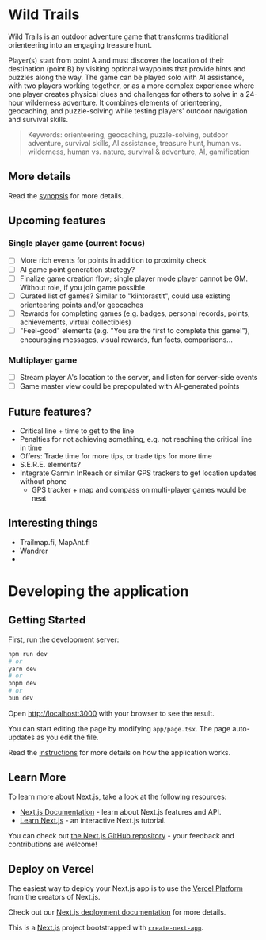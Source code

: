 # Wild Trails

Wild Trails is an outdoor adventure game that transforms traditional orienteering into an engaging treasure hunt.

Player(s) start from point A and must discover the location of their destination (point B) by visiting optional waypoints that provide hints and puzzles along the way. The game can be played solo with AI assistance, with two players working together, or as a more complex experience where one player creates physical clues and challenges for others to solve in a 24-hour wilderness adventure. It combines elements of orienteering, geocaching, and puzzle-solving while testing players' outdoor navigation and survival skills.

> Keywords: orienteering, geocaching, puzzle-solving, outdoor adventure, survival skills, AI assistance, treasure hunt, human vs. wilderness,
> human vs. nature, survival & adventure, AI, gamification

## More details

Read the [synopsis](./synopsis.md) for more details.

## Upcoming features

### Single player game (current focus)
- [ ] More rich events for points in addition to proximity check
- [ ] AI game point generation strategy?
- [ ] Finalize game creation flow; single player mode player cannot be GM. Without role, if you join game possible.
- [ ] Curated list of games? Similar to "kiintorastit", could use existing orienteering points and/or geocaches
- [ ] Rewards for completing games (e.g. badges, personal records, points, achievements, virtual collectibles)
- [ ] "Feel-good" elements (e.g. "You are the first to complete this game!"), encouraging messages, visual rewards, fun facts, comparisons...

### Multiplayer game
- [ ] Stream player A's location to the server, and listen for server-side events
- [ ] Game master view could be prepopulated with AI-generated points

## Future features?
 - Critical line + time to get to the line
 - Penalties for not achieving something, e.g. not reaching the critical line in time
 - Offers: Trade time for more tips, or trade tips for more time
 - S.E.R.E. elements?
 - Integrate Garmin InReach or similar GPS trackers to get location updates without phone
   - GPS tracker + map and compass on multi-player games would be neat

## Interesting things
 - Trailmap.fi, MapAnt.fi
 - Wandrer
 - 

# Developing the application

## Getting Started

First, run the development server:

```bash
npm run dev
# or
yarn dev
# or
pnpm dev
# or
bun dev
```

Open [http://localhost:3000](http://localhost:3000) with your browser to see the result.

You can start editing the page by modifying `app/page.tsx`. The page auto-updates as you edit the file.

Read the [instructions](./docs/instructions.md) for more details on how the application works.

## Learn More

To learn more about Next.js, take a look at the following resources:

- [Next.js Documentation](https://nextjs.org/docs) - learn about Next.js features and API.
- [Learn Next.js](https://nextjs.org/learn) - an interactive Next.js tutorial.

You can check out [the Next.js GitHub repository](https://github.com/vercel/next.js) - your feedback and contributions are welcome!

## Deploy on Vercel

The easiest way to deploy your Next.js app is to use the [Vercel Platform](https://vercel.com/new?utm_medium=default-template&filter=next.js&utm_source=create-next-app&utm_campaign=create-next-app-readme) from the creators of Next.js.

Check out our [Next.js deployment documentation](https://nextjs.org/docs/app/building-your-application/deploying) for more details.

This is a [Next.js](https://nextjs.org) project bootstrapped with [`create-next-app`](https://nextjs.org/docs/app/api-reference/cli/create-next-app).